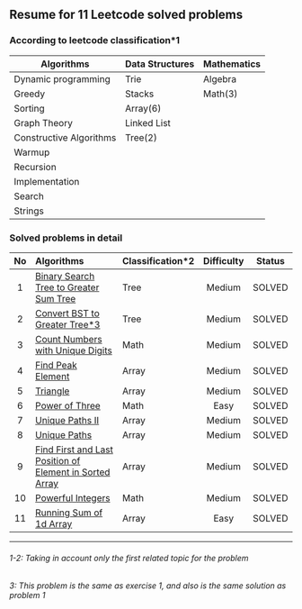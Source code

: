 
## Resume for 11 Leetcode solved problems

### According to leetcode classification*1

| Algorithms                | Data Structures   | Mathematics |
| ---                       | ---               | ---         |
| Dynamic programming       | Trie              | Algebra     |
| Greedy                    | Stacks            | Math(3)     |
| Sorting                   | Array(6)          |             |
| Graph Theory              | Linked List       |             |
| Constructive Algorithms   | Tree(2)           |             |
| Warmup                    |                   |             |
| Recursion                 |                   |             |
| Implementation            |                   |             |
| Search                    |                   |             |
| Strings                   |                   |             |


### Solved problems in detail

| No     | Algorithms                    | Classification*2 | Difficulty | Status | 
| :---:  | :---                          | :---           | :---:       | :---:  |
| 1  | [Binary Search Tree to Greater Sum Tree](https://leetcode.com/problems/binary-search-tree-to-greater-sum-tree/)| Tree | Medium | SOLVED |
| 2  | [Convert BST to Greater Tree*3](https://leetcode.com/problems/convert-bst-to-greater-tree/)| Tree | Medium | SOLVED |
| 3  | [Count Numbers with Unique Digits](https://leetcode.com/problems/count-numbers-with-unique-digits/)| Math | Medium | SOLVED |
| 4  | [Find Peak Element](https://leetcode.com/problems/find-peak-element/)| Array | Medium | SOLVED |
| 5  | [Triangle](https://leetcode.com/problems/triangle/)| Array | Medium | SOLVED |
| 6  | [Power of Three](https://leetcode.com/problems/power-of-three/)| Math | Easy | SOLVED |
| 7  | [Unique Paths II](https://leetcode.com/problems/unique-paths-ii/)| Array | Medium | SOLVED |
| 8  | [Unique Paths](https://leetcode.com/problems/unique-paths/)| Array | Medium | SOLVED |
| 9  | [Find First and Last Position of Element in Sorted Array](https://leetcode.com/problems/find-first-and-last-position-of-element-in-sorted-array/)| Array | Medium | SOLVED |
| 10 | [Powerful Integers](https://leetcode.com/problems/powerful-integers/)| Math | Medium | SOLVED |
| 11 | [Running Sum of 1d Array](https://leetcode.com/problems/running-sum-of-1d-array/)| Array | Easy | SOLVED |


---
###### 1-2: Taking in account only the first related topic for the problem
###### 3: This problem is the same as exercise 1, and also is the same solution as problem 1
